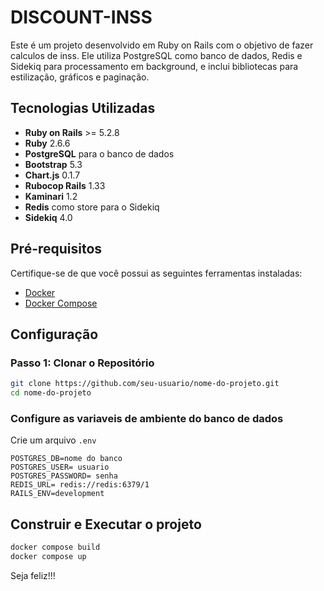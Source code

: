 # DISCOUNT-INSS

Este é um projeto desenvolvido em Ruby on Rails com o objetivo de fazer calculos de inss. Ele utiliza PostgreSQL como banco de dados, Redis e Sidekiq para processamento em background, e inclui bibliotecas para estilização, gráficos e paginação.

## Tecnologias Utilizadas

- **Ruby on Rails** >= 5.2.8
- **Ruby** 2.6.6
- **PostgreSQL** para o banco de dados
- **Bootstrap** 5.3
- **Chart.js** 0.1.7
- **Rubocop Rails**  1.33
- **Kaminari** 1.2
- **Redis** como store para o Sidekiq
- **Sidekiq** 4.0

## Pré-requisitos

Certifique-se de que você possui as seguintes ferramentas instaladas:

- [Docker](https://docs.docker.com/get-docker/)
- [Docker Compose](https://docs.docker.com/compose/install/)

## Configuração

### Passo 1: Clonar o Repositório

```bash
git clone https://github.com/seu-usuario/nome-do-projeto.git
cd nome-do-projeto
```
### Configure as variaveis de ambiente do banco de dados
Crie um arquivo ```.env```
```shel
POSTGRES_DB=nome do banco
POSTGRES_USER= usuario
POSTGRES_PASSWORD= senha
REDIS_URL= redis://redis:6379/1
RAILS_ENV=development
```
## Construir e Executar o projeto

```bash
docker compose build
docker compose up 
```

Seja feliz!!!
